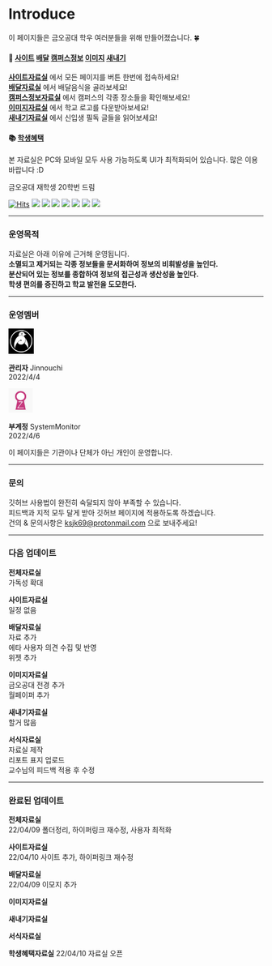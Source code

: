 # Introduce
이 페이지들은 금오공대 학우 여러분들을 위해 만들어졌습니다. 🍀

#### 📂 [사이트](https://github.com/Htmla69/Kumoh_In7/blob/main/Pages/Site.md#%EA%B8%88%EC%98%A4%EA%B3%B5%EB%8C%80-%EC%82%AC%EC%9D%B4%ED%8A%B8%EC%9E%90%EB%A3%8C%EC%8B%A4) [배달](https://github.com/Htmla69/Kumoh_In7/blob/main/Pages/Food.md#%EA%B8%88%EC%98%A4%EA%B3%B5%EB%8C%80-%EB%B0%B0%EB%8B%AC%EC%9E%90%EB%A3%8C%EC%8B%A4) [캠퍼스정보](https://github.com/Htmla69/Kumoh_In7/blob/main/Pages/Information.md#%EA%B8%88%EC%98%A4%EA%B3%B5%EB%8C%80-%EC%BA%A0%ED%8D%BC%EC%8A%A4%EC%A0%95%EB%B3%B4%EC%9E%90%EB%A3%8C%EC%8B%A4) [이미지](https://github.com/Htmla69/Kumoh_In7/blob/main/Pages/Image.md#%EA%B8%88%EC%98%A4%EA%B3%B5%EB%8C%80-%EC%9D%B4%EB%AF%B8%EC%A7%80-%EC%9E%90%EB%A3%8C%EC%8B%A4) [새내기](https://github.com/Htmla69/Kumoh_In7/blob/main/Pages/Beginner.md#%EA%B8%88%EC%98%A4%EA%B3%B5%EB%8C%80-%EC%83%88%EB%82%B4%EA%B8%B0-%EC%9E%90%EB%A3%8C%EC%8B%A4)

[**사이트자료실**](https://github.com/Htmla69/Kumoh_In7/blob/main/Pages/Site.md#%EA%B8%88%EC%98%A4%EA%B3%B5%EB%8C%80-%EC%82%AC%EC%9D%B4%ED%8A%B8%EC%9E%90%EB%A3%8C%EC%8B%A4) 에서 모든 페이지를 버튼 한번에 접속하세요!  
[**배달자료실**](https://github.com/Htmla69/Kumoh_In7/blob/main/Pages/Food.md#%EA%B8%88%EC%98%A4%EA%B3%B5%EB%8C%80-%EB%B0%B0%EB%8B%AC%EC%9E%90%EB%A3%8C%EC%8B%A4) 에서 배달음식을 골라보세요!  
[**캠퍼스정보자료실**](https://github.com/Htmla69/Kumoh_In7/blob/main/Pages/Information.md#%EA%B8%88%EC%98%A4%EA%B3%B5%EB%8C%80-%EC%BA%A0%ED%8D%BC%EC%8A%A4%EC%A0%95%EB%B3%B4%EC%9E%90%EB%A3%8C%EC%8B%A4) 에서 캠퍼스의 각종 장소들을 확인해보세요!  
[**이미지자료실**](https://github.com/Htmla69/Kumoh_In7/blob/main/Pages/Image.md#%EA%B8%88%EC%98%A4%EA%B3%B5%EB%8C%80-%EC%9D%B4%EB%AF%B8%EC%A7%80-%EC%9E%90%EB%A3%8C%EC%8B%A4) 에서 학교 로고를 다운받아보세요!  
[**새내기자료실**](https://github.com/Htmla69/Kumoh_In7/blob/main/Pages/Beginner.md#%EA%B8%88%EC%98%A4%EA%B3%B5%EB%8C%80-%EC%83%88%EB%82%B4%EA%B8%B0-%EC%9E%90%EB%A3%8C%EC%8B%A4) 에서 신입생 필독 글들을 읽어보세요!  

#### 📚 [학생혜택](https://github.com/Htmla69/Kumoh_In7/blob/main/Pages/Benefits.md#%EA%B8%88%EC%98%A4%EA%B3%B5%EB%8C%80-%ED%95%99%EC%83%9D%ED%98%9C%ED%83%9D-%EC%9E%90%EB%A3%8C%EC%8B%A4)  

본 자료실은 PC와 모바일 모두 사용 가능하도록 UI가 최적화되어 있습니다. 많은 이용 바랍니다 :D

금오공대 재학생 20학번 드림

[![Hits](https://hits.seeyoufarm.com/api/count/incr/badge.svg?url=https%3A%2F%2Fgithub.com%2FHtmla69%2FKumoh_In7%2Fblob%2Fmain%2FReadme.md&count_bg=%23FF1D1D&title_bg=%23000000&icon=github.svg&icon_color=%23E7E7E7&title=%EC%9D%B4%EC%9A%A9%EC%9E%90%EC%88%98&edge_flat=true)](https://hits.seeyoufarm.com)
<img src="https://img.shields.io/badge/Vivaldi-EF3939?style=flat-square&logo=Vivaldi&logoColor=white"/>
<img src="https://img.shields.io/badge/Opera-FF1B2D?style=flat-square&logo=Opera&logoColor=white"/>
<img src="https://img.shields.io/badge/Firefox-FF7139?style=flat-square&logo=FirefoxBrowser&logoColor=white"/>
<img src="https://img.shields.io/badge/Edge-0078D7?style=flat-square&logo=MicrosoftEdge&logoColor=white"/>
<img src="https://img.shields.io/badge/Chrome-4285F4?style=flat-square&logo=GoogleChrome&logoColor=white"/>
<img src="https://img.shields.io/badge/Tor-7D4698?style=flat-square&logo=Torbrowser&logoColor=white"/>
<img src="https://img.shields.io/badge/Safari-000000?style=flat-square&logo=Safari&logoColor=white"/>

---
### 운영목적
자료실은 아래 이유에 근거해 운영됩니다.  
**소멸되고 제거되는 각종 정보들을 문서화하여 정보의 비휘발성을 높인다.**  
**분산되어 있는 정보를 종합하여 정보의 접근성과 생산성을 높인다.**  
**학생 편의를 증진하고 학교 발전을 도모한다.**

---

### 운영멤버
<img src = "https://github.com/Htmla69/Kumoh_In7/blob/main/Images/%EA%B4%80%EB%A6%AC%EC%9E%90%20%EC%82%AC%EC%A7%84.png" width="10%" height="10%">

**관리자** Jinnouchi  
2022/4/4

<img src = "https://github.com/Htmla69/Kumoh_In7/blob/main/Images/%EC%8B%9C%EC%8A%A4%ED%85%9C%EB%AA%A8%EB%8B%88%ED%84%B0%20%EC%82%AC%EC%A7%84.jpg" width="9.5%" height="9.5%">

**부계정** SystemMonitor  
2022/4/6

이 페이지들은 기관이나 단체가 아닌 개인이 운영합니다.

---

### 문의
깃허브 사용법이 완전히 숙달되지 않아 부족할 수 있습니다.  
피드백과 지적 모두 달게 받아 깃허브 페이지에 적용하도록 하겠습니다.  
건의 & 문의사항은 ksjk69@protonmail.com 으로 보내주세요!  

---

### 다음 업데이트
**전체자료실**  
가독성 확대  

**사이트자료실**  
일정 없음  

**배달자료실**   
자료 추가  
에타 사용자 의견 수집 및 반영  
위젯 추가

**이미지자료실**  
금오공대 전경 추가  
월페이퍼 추가  

**새내기자료실**  
할거 많음  

**서식자료실**  
자료실 제작  
리포트 표지 업로드  
교수님의 피드백 적용 후 수정  

---
### 완료된 업데이트
**전체자료실**  
22/04/09 폴더정리, 하이퍼링크 재수정, 사용자 최적화  

**사이트자료실**  
22/04/10 사이트 추가, 하이퍼링크 재수정  

**배달자료실**   
22/04/09 이모지 추가  

**이미지자료실**  


**새내기자료실**  


**서식자료실**  

**학생혜택자료실**
22/04/10 자료실 오픈  
